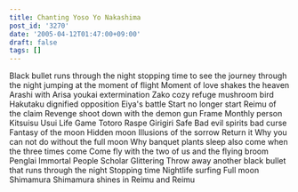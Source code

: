 ```yaml
---
title: Chanting Yoso Yo Nakashima
post_id: '3270'
date: '2005-04-12T01:47:00+09:00'
draft: false
tags: []
---
```


Black bullet runs through the night stopping time to see the journey through the night jumping at the moment of flight Moment of love shakes the heaven Arashi with Arisa youkai extermination Zako cozy refuge mushroom bird Hakutaku dignified opposition Eiya's battle Start no longer start Reimu of the claim Revenge shoot down with the demon gun Frame Monthly person Kitsuisu Usui Life Game Totoro Raspe Girigiri Safe Bad evil spirits bad curse Fantasy of the moon Hidden moon Illusions of the sorrow Return it Why you can not do without the full moon Why banquet plants sleep also come when the three times come Come fly with the two of us and the flying broom Penglai Immortal People Scholar Glittering Throw away another black bullet that runs through the night Stopping time Nightlife surfing Full moon Shimamura Shimamura shines in Reimu and Reimu